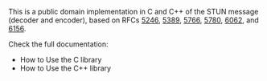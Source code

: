 This is a public domain implementation in C and C++ of the STUN message (decoder and encoder), based on RFCs [5246](http://www.iana.org/go/rfc5246), [5389](http://www.iana.org/go/rfc5389), [5766](http://www.iana.org/go/rfc5766), [5780](http://www.iana.org/go/rfc5780), [6062](http://www.iana.org/go/rfc6062), and [6156](http://www.iana.org/go/rfc6156).

Check the full documentation:

  * How to Use the C library
  * How to Use the C++ library
